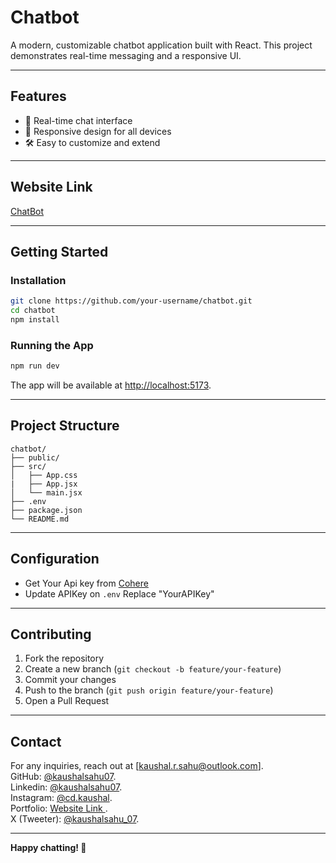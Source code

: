 # Chatbot

A modern, customizable chatbot application built with React. This project demonstrates real-time messaging and a responsive UI.

---

## Features

- 💬 Real-time chat interface
- 📱 Responsive design for all devices
- 🛠️ Easy to customize and extend

---

## Website Link

[ChatBot]()

---

## Getting Started

### Installation

```bash
git clone https://github.com/your-username/chatbot.git
cd chatbot
npm install
```

### Running the App

```bash
npm run dev
```

The app will be available at [http://localhost:5173](http://localhost:5173).

---

## Project Structure

```
chatbot/
├── public/
├── src/
│   ├── App.css
|   ├── App.jsx
│   └── main.jsx
├── .env
├── package.json
└── README.md
```

---

## Configuration

- Get Your Api key from [Cohere](https://dashboard.cohere.com/api-keys)
- Update APIKey on `.env` Replace "YourAPIKey"

---

## Contributing

1. Fork the repository
2. Create a new branch (`git checkout -b feature/your-feature`)
3. Commit your changes
4. Push to the branch (`git push origin feature/your-feature`)
5. Open a Pull Request

---

## Contact
For any inquiries, reach out at [kaushal.r.sahu@outlook.com].<br>
GitHub: [@kaushalsahu07](https://github.com/kaushalsahu07).<br>
Linkedin: [@kaushalsahu07](www.linkedin.com/in/kaushalsahu07).<br>
Instagram: [@cd.kaushal](https://www.instagram.com/cd.kaushal?igsh=cTVram1ia3Vvamxz).<br>
Portfolio: [Website Link ](https://kaushalsahu07.github.io/portfolio/).<br>
X (Tweeter): [@kaushalsahu_07](https://x.com/kaushalsahu_07?t=7nk-jApWrJkgW6YwklJZWQ&s=09).<br>


---

**Happy chatting! 🚀**
